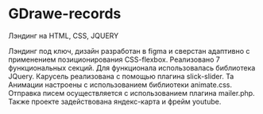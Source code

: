 # GDrawe-records
Лэндинг на HTML, CSS, JQUERY

Лэндинг под ключ, дизайн разработан в figma и сверстан адаптивно с применением позиционирования CSS-flexbox.
Реализовано 7 функциональных секций. Для функционала использовалась библиотека JQuery.
Карусель реализована с помощью плагина slick-slider. Та
Анимации настроены с использованием библиотеки animate.css.
Отправка писем осуществляется с использованием плагина mailer.php.
Также проекте задействована яндекс-карта и фрейм youtube.
